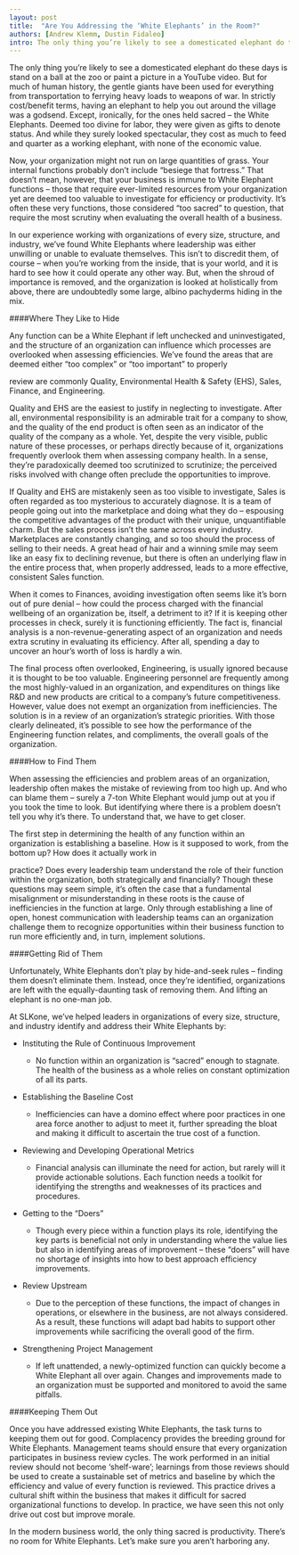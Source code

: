 ```yaml
---
layout: post
title:  "Are You Addressing the ‘White Elephants’ in the Room?"
authors: [Andrew Klemm, Dustin Fidaleo]
intro: The only thing you’re likely to see a domesticated elephant do these days is stand on a ball at the zoo or paint a picture in a YouTube video. But for much of human history, the gentle giants have been used for everything from transportation to ferrying heavy loads to weapons of war. In strictly cost/benefit terms, having an elephant to help you out around the village was a godsend. Except, ironically, for the ones held sacred – the White Elephants. Deemed too divine for labor, they were given as gifts to denote status. And while they surely looked spectacular, they cost as much to feed and quarter as a working elephant, with none of the economic value. 
---
```


The only thing you’re likely to see a domesticated elephant do these days is stand on a ball at the zoo or paint a picture in a YouTube video. But for much of human history, the gentle giants have been used for everything from transportation to ferrying heavy loads to weapons of war. In strictly cost/benefit terms, having an elephant to help you out around the village was a godsend. Except, ironically, for the ones held sacred – the White Elephants. Deemed too divine for labor, they were given as gifts to denote status. And while they surely looked spectacular, they cost as much to feed and quarter as a working elephant, with none of the economic value.

Now, your organization might not run on large quantities of grass. Your internal functions probably don’t include “besiege that fortress.” That doesn’t mean, however, that your business is immune to White Elephant functions – those that require ever-limited resources from your organization yet are deemed too valuable to investigate for efficiency or productivity. It’s often these very functions, those considered “too sacred” to question, that require the most scrutiny when evaluating the overall health of a business.

In our experience working with organizations of every size, structure, and industry, we’ve found White Elephants where leadership was either unwilling or unable to evaluate themselves. This isn’t to discredit them, of course – when you’re working from the inside, that is your world, and it is hard to see how it could operate any other way. But, when the shroud of importance is removed, and the organization is looked at holistically from above, there are undoubtedly some large, albino pachyderms hiding in the mix.

####Where They Like to Hide

Any function can be a White Elephant if left unchecked and uninvestigated, and the structure of an organization can influence which processes are overlooked when assessing efficiencies. We’ve found the areas that are deemed either “too complex” or “too important” to properly

review are commonly Quality, Environmental Health & Safety (EHS), Sales, Finance, and Engineering.

Quality and EHS are the easiest to justify in neglecting to investigate. After all, environmental responsibility is an admirable trait for a company to show, and the quality of the end product is often seen as an indicator of the quality of the company as a whole. Yet, despite the very visible, public nature of these processes, or perhaps directly because of it, organizations frequently overlook them when assessing company health. In a sense, they’re paradoxically deemed too scrutinized to scrutinize; the perceived risks involved with change often preclude the opportunities to improve.

If Quality and EHS are mistakenly seen as too visible to investigate, Sales is often regarded as too mysterious to accurately diagnose. It is a team of people going out into the marketplace and doing what they do – espousing the competitive advantages of the product with their unique, unquantifiable charm. But the sales process isn’t the same across every industry. Marketplaces are constantly changing, and so too should the process of selling to their needs. A great head of hair and a winning smile may seem like an easy fix to declining revenue, but there is often an underlying flaw in the entire process that, when properly addressed, leads to a more effective, consistent Sales function.

When it comes to Finances, avoiding investigation often seems like it’s born out of pure denial – how could the process charged with the financial wellbeing of an organization be, itself, a detriment to it? If it is keeping other processes in check, surely it is functioning efficiently. The fact is, financial analysis is a non-revenue-generating aspect of an organization and needs extra scrutiny in evaluating its efficiency. After all, spending a day to uncover an hour’s worth of loss is hardly a win.

The final process often overlooked, Engineering, is usually ignored because it is thought to be too valuable. Engineering personnel are frequently among the most highly-valued in an organization, and expenditures on things like R&D and new products are critical to a company’s future competitiveness. However, value does not exempt an organization from inefficiencies. The solution is in a review of an organization’s strategic priorities. With those clearly delineated, it’s possible to see how the performance of the Engineering function relates, and compliments, the overall goals of the organization.

####How to Find Them

When assessing the efficiencies and problem areas of an organization, leadership often makes the mistake of reviewing from too high up. And who can blame them – surely a 7-ton White Elephant would jump out at you if you took the time to look. But identifying where there is a problem doesn’t tell you why it’s there. To understand that, we have to get closer.

The first step in determining the health of any function within an organization is establishing a baseline. How is it supposed to work, from the bottom up? How does it actually work in

practice? Does every leadership team understand the role of their function within the organization, both strategically and financially? Though these questions may seem simple, it’s often the case that a fundamental misalignment or misunderstanding in these roots is the cause of inefficiencies in the function at large. Only through establishing a line of open, honest communication with leadership teams can an organization challenge them to recognize opportunities within their business function to run more efficiently and, in turn, implement solutions.

####Getting Rid of Them

Unfortunately, White Elephants don’t play by hide-and-seek rules – finding them doesn’t eliminate them. Instead, once they’re identified, organizations are left with the equally-daunting task of removing them. And lifting an elephant is no one-man job.

At SLKone, we’ve helped leaders in organizations of every size, structure, and industry identify and address their White Elephants by:

- Instituting the Rule of Continuous Improvement
	- No function within an organization is “sacred” enough to stagnate. The health of the business as a whole relies on constant optimization of all its parts.
- Establishing the Baseline Cost
	- Inefficiencies can have a domino effect where poor practices in one area force another to adjust to meet it, further spreading the bloat and making it difficult to ascertain the true cost of a function.
- Reviewing and Developing Operational Metrics
	- Financial analysis can illuminate the need for action, but rarely will it provide actionable solutions. Each function needs a toolkit for identifying the strengths and weaknesses of its practices and procedures.

- Getting to the “Doers”
	- Though every piece within a function plays its role, identifying the key parts is beneficial not only in understanding where the value lies but also in identifying areas of improvement – these “doers” will have no shortage of insights into how to best approach efficiency improvements.
- Review Upstream
	- Due to the perception of these functions, the impact of changes in operations, or elsewhere in the business, are not always considered. As a result, these functions will adapt bad habits to support other improvements while sacrificing the overall good of the firm.

- Strengthening Project Management
	- If left unattended, a newly-optimized function can quickly become a White Elephant all over again. Changes and improvements made to an organization must be supported and monitored to avoid the same pitfalls.

####Keeping Them Out

Once you have addressed existing White Elephants, the task turns to keeping them out for good. Complacency provides the breeding ground for White Elephants. Management teams should ensure that every organization participates in business review cycles. The work performed in an initial review should not become ‘shelf-ware’; learnings from those reviews should be used to create a sustainable set of metrics and baseline by which the efficiency and value of every function is reviewed. This practice drives a cultural shift within the business that makes it difficult for sacred organizational functions to develop. In practice, we have seen this not only drive out cost but improve morale.

In the modern business world, the only thing sacred is productivity. There’s no room for White Elephants. Let’s make sure you aren’t harboring any.